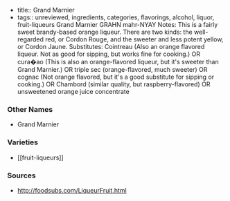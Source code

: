 - title:: Grand Marnier
- tags:: unreviewed, ingredients, categories, flavorings, alcohol, liquor, fruit-liqueurs
Grand Marnier GRAHN mahr-NYAY Notes: This is a fairly sweet brandy-based orange liqueur. There are two kinds: the well-regarded red, or Cordon Rouge, and the sweeter and less potent yellow, or Cordon Jaune. Substitutes: Cointreau (Also an orange flavored liqueur. Not as good for sipping, but works fine for cooking.) OR cura�ao (This is also an orange-flavored liqueur, but it's sweeter than Grand Marnier.) OR triple sec (orange-flavored, much sweeter) OR cognac (Not orange flavored, but it's a good substitute for sipping or cooking.) OR Chambord (similar quality, but raspberry-flavored) OR unsweetened orange juice concentrate

### Other Names

* Grand Marnier

### Varieties

* [[fruit-liqueurs]]

### Sources
* http://foodsubs.com/LiqueurFruit.html
